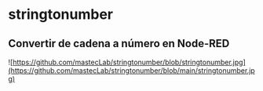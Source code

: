 # stringtonumber
## Convertir de cadena a número en Node-RED

![https://github.com/mastecLab/stringtonumber/blob/stringtonumber.jpg](https://github.com/mastecLab/stringtonumber/blob/main/stringtonumber.jpg)



